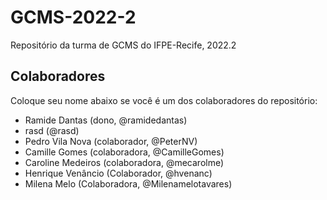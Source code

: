 # GCMS-2022-2
Repositório da turma de GCMS do IFPE-Recife, 2022.2

## Colaboradores
Coloque seu nome abaixo se você é um dos colaboradores do repositório:
* Ramide Dantas (dono, @ramidedantas)
* rasd (@rasd)
* Pedro Vila Nova (colaborador, @PeterNV)
* Camille Gomes (colaboradora, @CamilleGomes)
* Caroline Medeiros (colaboradora, @mecarolme)
* Henrique Venâncio (Colaborador, @hvenanc)
* Milena Melo (Colaboradora, @Milenamelotavares)
